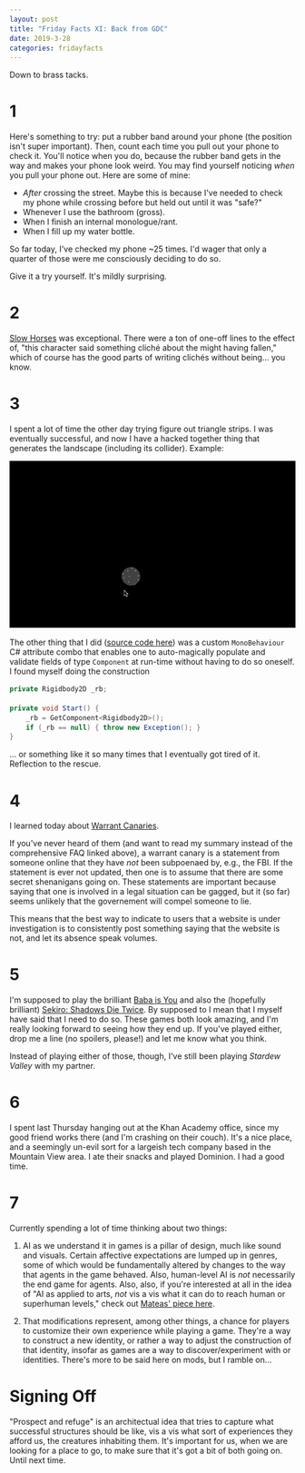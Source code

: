 ```yaml
---
layout: post
title: "Friday Facts XI: Back from GDC"
date: 2019-3-28
categories: fridayfacts
---
```


Down to brass tacks.

# 1

Here's something to try: put a rubber band around your phone (the position isn't super
important). Then, count each time you pull out your phone to check it. You'll notice when
you do, because the rubber band gets in the way and makes your phone look weird. You may
find yourself noticing _when_ you pull your phone out. Here are some of mine:

- _After_ crossing the street. Maybe this is because I've needed to check my phone while
  crossing before but held out until it was "safe?"
- Whenever I use the bathroom (gross).
- When I finish an internal monologue/rant.
- When I fill up my water bottle.

So far today, I've checked my phone ~25 times. I'd wager that only a quarter of those
were me consciously deciding to do so.

Give it a try yourself. It's mildly surprising.

# 2

[Slow Horses](https://www.amazon.com/dp/B004HW7DZ2/) was exceptional. There were a ton of
one-off lines to the effect of, "this character said something cliché about the might
having fallen," which of course has the good parts of writing clichés without being...
you know.

# 3

I spent a lot of time the other day trying figure out triangle strips. I was eventually
successful, and now I have a hacked together thing that generates the landscape
(including its collider). Example:

![badly formatted](/files/ball.gif)

The other thing that I did ([source code
here](https://github.com/ethanrobison/utils/blob/master/ValidatedComponent.cs)) was a
custom `MonoBehaviour` C# attribute combo that enables one to auto-magically populate and
validate fields of type `Component` at run-time without having to do so oneself. I found
myself doing the construction

```C#
private Rigidbody2D _rb;

private void Start() {
    _rb = GetComponent<Rigidbody2D>();
    if (_rb == null) { throw new Exception(); }
}
```

... or something like it so many times that I eventually got tired of it. Reflection to
the rescue.


# 4

I learned today about [Warrant
Canaries](https://www.eff.org/deeplinks/2014/04/warrant-canary-faq).

If you've never heard of them (and want to read my summary instead of the comprehensive
FAQ linked above), a warrant canary is a statement from someone online that they have
_not_ been subpoenaed by, e.g., the FBI. If the statement is ever not updated, then one
is to assume that there are some secret shenanigans going on. These statements are
important because saying that one is involved in a legal situation can be gagged, but it
(so far) seems unlikely that the governement will compel someone to lie.

This means that the best way to indicate to users that a website is under investigation
is to consistently post something saying that the website is not, and let its absence
speak volumes.

# 5

I'm supposed to play the brilliant [Baba is
You](https://store.steampowered.com/app/736260/Baba_Is_You/) and also the (hopefully
brilliant) [Sekiro: Shadows Die Twice](https://www.sekirothegame.com/). By supposed to I
mean that I myself have said that I need to do so. These games both look amazing, and I'm
really looking forward to seeing how they end up. If you've played either, drop me a line
(no spoilers, please!) and let me know what you think.

Instead of playing either of those, though, I've still been playing _Stardew Valley_ with
my partner.

# 6

I spent last Thursday hanging out at the Khan Academy office, since my good friend works
there (and I'm crashing on their couch). It's a nice place, and a seemingly un-evil sort
for a largeish tech company based in the Mountain View area. I ate their snacks and
played Dominion. I had a good time.

# 7

Currently spending a lot of time thinking about two things:

1) AI as we understand it in games is a pillar of design, much like sound and visuals.
Certain affective expectations are lumped up in genres, some of which would be
fundamentally altered by changes to the way that agents in the game behaved. Also,
human-level AI is _not_ necessarily the end game for agents. Also, also, if you're
interested at all in the idea of "AI as applied to arts, _not_ vis a vis what it can do
to reach human or superhuman levels," check out [Mateas' piece
here](https://pdfs.semanticscholar.org/6178/5bf318c5820f65126844adda2917d2b23927.pdf).

2) That modifications represent, among other things, a chance for players to customize
their own experience while playing a game. They're a way to construct a new identity, or
rather a way to adjust the construction of that identity, insofar as games are a way to
discover/experiment with or identities. There's more to be said here on mods, but I
ramble on...

# Signing Off

"Prospect and refuge" is an architectual idea that tries to capture what successful
structures should be like, vis a vis what sort of experiences they afford us, the
creatures inhabiting them. It's important for us, when we are looking for a place to go,
to make sure that it's got a bit of both going on. Until next time.


[^1]:
    Before you write an email re: media that subverts or the notion that plenty of people
    _deliberately_ consume works that are outside of their comfort zone, I'll do a
    half-baked clapback about how these sorts of things are satisfying the
    "entertainment" side of things, and that "agreeability" doesn't mean that it has to
    be an echo chamber. But I'm really just being preemptively feisty, and if I were a
    better content creator, I'd find a way of rephrasing this so that these ideas come
    along with the context that _this_ paragraph provides. Alas.
